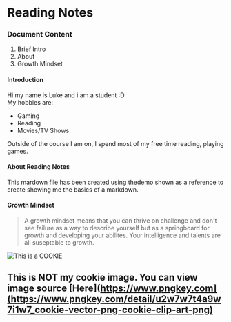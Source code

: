 # Reading Notes
### Document Content
1. Brief Intro
2. About
3. Growth Mindset
  
#### Introduction
Hi my name is Luke and i am a student :D  
My hobbies are:
  
- Gaming
- Reading
- Movies/TV Shows
  
Outside of the course I am on, I spend most of my free time reading, playing games.  
  
#### About Reading Notes
This mardown file has been created using thedemo shown as a reference to create showing me the basics of a markdown.  
  
#### Growth Mindset
> A growth mindset means that you can thrive on challenge and don't see failure as a way to describe yourself but as a springboard for growth and developing your abilites. Your intelligence and talents are all suseptable to growth.
  
![This is a COOKIE](https://www.pngkey.com/png/full/199-1994576_cookie-vector-png-cookie-clip-art-png.png)  
  
## This is NOT my cookie image. You can view image source [Here](https://www.pngkey.com](https://www.pngkey.com/detail/u2w7w7t4a9w7i1w7_cookie-vector-png-cookie-clip-art-png)
